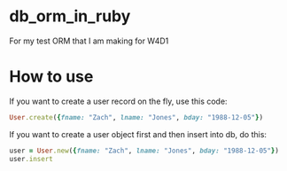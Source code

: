 # db_orm_in_ruby
For my test ORM that I am making for W4D1

# How to use
If you want to create a user record on the fly, use this code:
```ruby
User.create({fname: "Zach", lname: "Jones", bday: "1988-12-05"})
```

If you want to create a user object first and then insert into db, do this:
```ruby
user = User.new({fname: "Zach", lname: "Jones", bday: "1988-12-05"})   
user.insert
```
